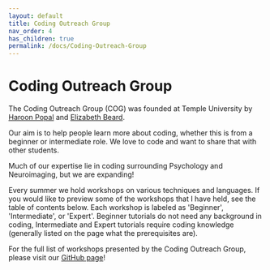 ```yaml
---
layout: default
title: Coding Outreach Group
nav_order: 4
has_children: true
permalink: /docs/Coding-Outreach-Group
---
```


# Coding Outreach Group

The Coding Outreach Group (COG) was founded at Temple University by [Haroon Popal](https://sites.temple.edu/cnltu/haroon-popal/) and [Elizabeth Beard](https://www.fox.temple.edu/about-fox/directory/liz-beard/).

Our aim is to help people learn more about coding, whether this is from a beginner or intermediate role. We love to code and want to share that with other students.

Much of our expertise lie in coding surrounding Psychology and Neuroimaging, but we are expanding!

Every summer we hold workshops on various techniques and languages. If you would like to preview some of the workshops that I have held, see the table of contents below. Each workshop is labeled as 'Beginner', 'Intermediate', or 'Expert'. Beginner tutorials do not need any background in coding, Intermediate and Expert tutorials require coding knowledge (generally listed on the page what the prerequisites are).

For the full list of workshops presented by the Coding Outreach Group, please visit our [GitHub page](https://github.com/TU-Coding-Outreach-Group)!

